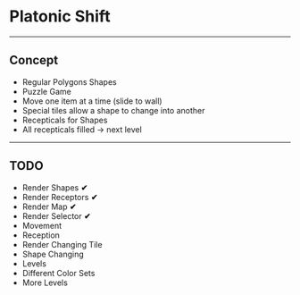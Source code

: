 # Platonic Shift
---
## Concept
* Regular Polygons Shapes
* Puzzle Game
* Move one item at a time (slide to wall)
* Special tiles allow a shape to change into another
* Recepticals for Shapes
* All recepticals filled -> next level
---
## TODO
* Render Shapes __✔__
* Render Receptors __✔__
* Render Map __✔__
* Render Selector __✔__
* Movement
* Reception
* Render Changing Tile
* Shape Changing
* Levels
* Different Color Sets
* More Levels
